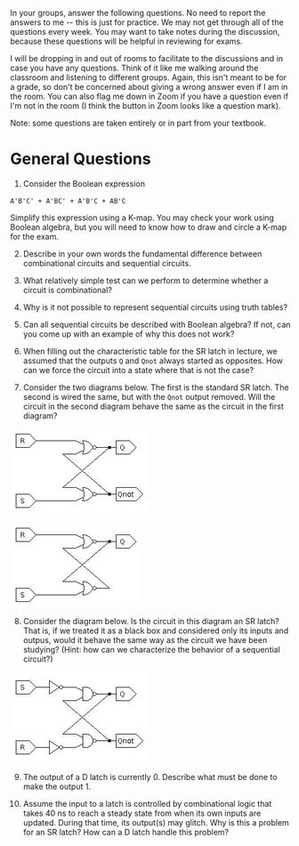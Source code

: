 In your groups, answer the following questions.
No need to report the answers to me --
this is just for practice.
We may not get through all of the questions every week.
You may want to take notes during the discussion,
because these questions will be helpful in reviewing for exams.

I will be dropping in and out of rooms to facilitate to the discussions and in
case you have any questions.
Think of it like me walking around the classroom and listening to different
groups.
Again, this isn't meant to be for a grade,
so don't be concerned about giving a wrong answer even if I am in the room.
You can also flag me down in Zoom if you have a question even if I'm not in the
room
(I think the button in Zoom looks like a question mark).

Note: some questions are taken entirely or in part from your textbook.

# General Questions

1. Consider the Boolean expression
```
A'B'C' + A'BC' + A'B'C + AB'C
```
Simplify this expression using a K-map.
You may check your work using Boolean algebra,
but you will need to know how to draw and circle a K-map for the exam.

2. Describe in your own words the fundamental difference between combinational
circuits and sequential circuits.

3. What relatively simple test can we perform to determine whether a circuit
is combinational?

4. Why is it not possible to represent sequential circuits using truth tables?

5. Can all sequential circuits be described with Boolean algebra?
If not, can you come up with an example of why this does not work?

6. When filling out the characteristic table for the SR latch in lecture,
we assumed that the outputs `Q` and `Qnot` always started as opposites.
How can we force the circuit into a state where that is not the case?

7. Consider the two diagrams below.
The first is the standard SR latch.
The second is wired the same, but with the `Qnot` output removed.
Will the circuit in the second diagram behave the same as the circuit in the
first diagram?

![standard SR](images/sr_two_outputs.jpg)

![one-output SR-like circuit](images/sr_one_output.jpg)

8. Consider the diagram below.
Is the circuit in this diagram an SR latch?
That is, if we treated it as a black box and considered only its inputs and
outpus,
would it behave the same way as the circuit we have been studying?
(Hint: how can we characterize the behavior of a sequential circuit?)

![NAND SR-like-circuit](images/sr_maybe_nand.jpg)

9. The output of a D latch is currently 0.
Describe what must be done to make the output 1.

10. Assume the input to a latch is controlled by combinational logic that takes
40 ns to reach a steady state from when its own inputs are updated.
During that time, its output(s) may glitch.
Why is this a problem for an SR latch?
How can a D latch handle this problem?
